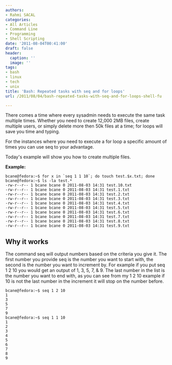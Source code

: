 ```yaml
---
authors:
- Rahmi SACAL
categories:
- All Articles
- Command Line
- Programming
- Shell Scripting
date: '2011-08-04T00:41:00'
draft: false
header:
  caption: ''
  image: ''
tags:
- bash
- linux
- tech
- unix
title: 'Bash: Repeated tasks with seq and for loops'
url: /2011/08/04/bash-repeated-tasks-with-seq-and-for-loops-shell-fu

---
```


There comes a time where every sysadmin needs to execute the same task multiple times. Whether you need to create 12,000 2MB files, create multiple users, or simply delete more then 50k files at a time; for loops will save you time and typing.

For the instances where you need to execute a for loop a specific amount of times you can use seq to your advantage.

Today's example will show you how to create multiple files.

**Example:**

    bcane@fedora:~$ for x in `seq 1 1 10`; do touch test.$x.txt; done  
    bcane@fedora:~$ ls -la test.*  
    -rw-r--r-- 1 bcane bcane 0 2011-08-03 14:31 test.10.txt  
    -rw-r--r-- 1 bcane bcane 0 2011-08-03 14:31 test.1.txt  
    -rw-r--r-- 1 bcane bcane 0 2011-08-03 14:31 test.2.txt  
    -rw-r--r-- 1 bcane bcane 0 2011-08-03 14:31 test.3.txt  
    -rw-r--r-- 1 bcane bcane 0 2011-08-03 14:31 test.4.txt  
    -rw-r--r-- 1 bcane bcane 0 2011-08-03 14:31 test.5.txt  
    -rw-r--r-- 1 bcane bcane 0 2011-08-03 14:31 test.6.txt  
    -rw-r--r-- 1 bcane bcane 0 2011-08-03 14:31 test.7.txt  
    -rw-r--r-- 1 bcane bcane 0 2011-08-03 14:31 test.8.txt  
    -rw-r--r-- 1 bcane bcane 0 2011-08-03 14:31 test.9.txt  

## Why it works

The command seq will output numbers based on the criteria you give it. The first number you provide seq is the number you want to start with, the second is the number you want to increment by. For example if you put seq 1 2 10 you would get an output of 1, 3, 5, 7, & 9. The last number in the list is the number you want to end with, as you can see from my 1 2 10 example if 10 is not the last number in the increment it will stop on the number before.

    bcane@fedora:~$ seq 1 2 10  
    1  
    3  
    5  
    7  
    9  
    bcane@fedora:~$ seq 1 1 10  
    1  
    2  
    3  
    4  
    5  
    6  
    7  
    8  
    9
